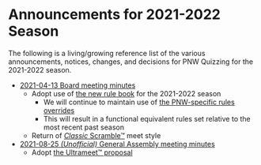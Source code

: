 # Announcements for 2021-2022 Season

The following is a living/growing reference list of the various announcements,
notices, changes, and decisions for PNW Quizzing for the 2021-2022 season.

- [2021-04-13 Board meeting minutes](/district_governance/_meeting_minutes/2021-04-13.md)
    - Adopt use of [the new rule book](https://github.com/gryphonshafer/Quizzing-Rule-Book) for the 2021-2022 season
        - We will continue to maintain use of [the PNW-specific rules overrides](/references_for_quizzing/PNW_rules.md)
        - This will result in a functional equivalent rules set relative to the most recent past season
    - Return of [*Classic* Scramble™](/district_governance/_meeting_minutes/2021-04-13.md#iclassiciscramblesuptmsup) meet style
- [2021-08-25 *(Unofficial)* General Assembly meeting minutes](/district_governance/_meeting_minutes/2021-08-25.md)
    - Adopt [the Ultrameet™ proposal](/district_governance/_meeting_minutes/2021-08-25.md#theultrameetproposal)
